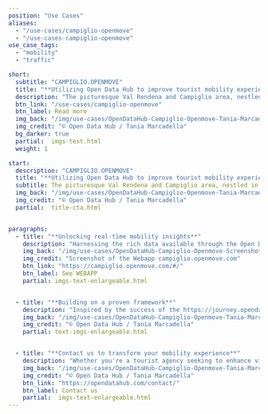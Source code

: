 ```yaml
---
position: "Use Cases"
aliases:
  - "/use-cases/campiglio-openmove"
  - "/use-cases-campiglio-openmove"
use_case_tags:
  - "mobility"
  - "traffic"

short:
  subtitle: "CAMPIGLIO.OPENMOVE"
  title: "**Utilizing Open Data Hub to improve tourist mobility experience**"
  description: "The picturesque Val Rendena and Campiglio area, nestled in the heart of Trentino, attracts tourists all year round with its beautiful landscapes and many activities. Recognizing the need to elevate the tourism experience through seamless mobility, the Tourist Agency of Campiglio collaborated with OpenMove to develop a modern Mobility as a Service (MaaS) application."
  btn_link: "/use-cases/campiglio-openmove"
  btn_label: Read more
  img_back: "/img/use-cases/OpenDataHub-Campiglio-Openmove-Tania-Marcadella-2024-9156.jpg"
  img_credit: "© Open Data Hub / Tania Marcadella"
  bg_darker: true
  partial:  imgs-text.html
  weight: 1

start:
  description: "CAMPIGLIO.OPENMOVE"
  title: "**Utilizing Open Data Hub to improve tourist mobility experience**"
  subtitle: The picturesque Val Rendena and Campiglio area, nestled in the heart of Trentino, attracts tourists all year round with its beautiful landscapes and many activities. Recognizing the need to elevate the tourism experience through seamless mobility, the Tourist Agency of Campiglio collaborated with OpenMove to develop a modern Mobility as a Service (MaaS) application.
  img_back: "/img/use-cases/OpenDataHub-Campiglio-Openmove-Tania-Marcadella-2024-9156.jpg"
  img_credit: "© Open Data Hub / Tania Marcadella"
  partial:  title-cta.html


paragraphs:
  - title: "**Unlocking real-time mobility insights**"
    description: "Harnessing the rich data available through the Open Data Hub, particularly the e-mobility charging stations in the Trentino region, campiglio.openmove delivers real-time information to travelers. By integrating this data into the web app, tourists can effortlessly locate charging stations, plan their routes, and optimize their travel experience, all at their fingertips."
    img_back: "/img/use-cases/OpenDataHub-Campiglio-Openmove-Screenshot-2024-9157.jpg"
    img_credit: "Screenshot of the Webapp campiglio.openmove.com"
    btn_link: "https://campiglio.openmove.com/#/"
    btn_label: See WEBAPP
    partial: imgs-text-enlargeable.html


  - title: "**Building on a proven framework**"
    description: "Inspired by the success of the https://journey.opendatahub.com/#/ demo app, the OpenMove development team has created a customized solution for the Val Rendena / Campiglio region. The app uses the API provided by the Open Data Hub, various real-time mobility data such as charging stations for e-mobility and integrates seamlessly into the existing infrastructure to offer visitors a comprehensive platform for exploring the region."
    img_back: "/img/use-cases/OpenDataHub-Campiglio-Openmove-Tania-Marcadella-2024-4749.jpg"
    img_credit: "© Open Data Hub / Tania Marcadella"
    partial: text-imgs-enlargeable.html


  - title: "**Contact us to transform your mobility experience**"
    description: "Whether you're a tourist agency seeking to enhance visitor mobility or a developer looking to leverage open data for your next project, we're here to help. Contact us to learn more about how the Open Data Hub can empower your mobility solutions and transform the way people navigate their surroundings."
    img_back: "/img/use-cases/OpenDataHub-Campiglio-Openmove-Tania-Marcadella-2024-4738.jpg"
    img_credit: "© Open Data Hub / Tania Marcadella"
    btn_link: "https://opendatahub.com/contact/"
    btn_label: Contact us
    partial:  imgs-text-enlargeable.html
---
```

